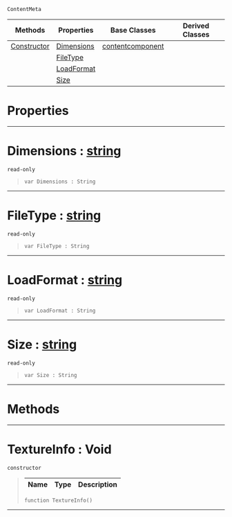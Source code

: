  `ContentMeta`

|Methods|Properties|Base Classes|Derived Classes|
|---|---|---|---|
|[ Constructor](https://github.com/PlasmaEngine/PlasmaDocs/blob/master/code_reference/class_reference/textureinfo.markdown#textureinfo-void)|[ Dimensions](https://github.com/PlasmaEngine/PlasmaDocs/blob/master/code_reference/class_reference/textureinfo.markdown#dimensions-plasma-engine-d)|[contentcomponent](https://github.com/PlasmaEngine/PlasmaDocs/blob/master/code_reference/class_reference/contentcomponent.markdown)| |
| |[ FileType](https://github.com/PlasmaEngine/PlasmaDocs/blob/master/code_reference/class_reference/textureinfo.markdown#filetype-plasma-engine-doc)| | |
| |[ LoadFormat](https://github.com/PlasmaEngine/PlasmaDocs/blob/master/code_reference/class_reference/textureinfo.markdown#loadformat-plasma-engine-d)| | |
| |[ Size](https://github.com/PlasmaEngine/PlasmaDocs/blob/master/code_reference/class_reference/textureinfo.markdown#size-plasma-engine-documen)| | |


 #  Properties


---  
 #  Dimensions : [string](https://github.com/PlasmaEngine/PlasmaDocs/blob/master/code_reference/lightning_base_types/string.markdown)

 `read-only`

> 
> ``` lang=cpp, name=Lightning
> var Dimensions : String


---  
 #  FileType : [string](https://github.com/PlasmaEngine/PlasmaDocs/blob/master/code_reference/lightning_base_types/string.markdown)

 `read-only`

> 
> ``` lang=cpp, name=Lightning
> var FileType : String


---  
 #  LoadFormat : [string](https://github.com/PlasmaEngine/PlasmaDocs/blob/master/code_reference/lightning_base_types/string.markdown)

 `read-only`

> 
> ``` lang=cpp, name=Lightning
> var LoadFormat : String


---  
 #  Size : [string](https://github.com/PlasmaEngine/PlasmaDocs/blob/master/code_reference/lightning_base_types/string.markdown)

 `read-only`

> 
> ``` lang=cpp, name=Lightning
> var Size : String


---  
 #  Methods


---  
 #  TextureInfo : Void

 `constructor`

> 
> |Name|Type|Description|
> |---|---|---|
> ``` lang=cpp, name=Lightning
> function TextureInfo()
> ``` 


---  
 

 